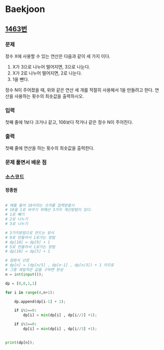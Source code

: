 # Baekjoon

## [1463번](https://www.acmicpc.net/problem/1463) 

### 문제

정수 X에 사용할 수 있는 연산은 다음과 같이 세 가지 이다.

1. X가 3으로 나누어 떨어지면, 3으로 나눈다.
2. X가 2로 나누어 떨어지면, 2로 나눈다.
3. 1을 뺀다.

정수 N이 주어졌을 때, 위와 같은 연산 세 개를 적절히 사용해서 1을 만들려고 한다. 연산을 사용하는 횟수의 최솟값을 출력하시오.

### 입력

첫째 줄에 1보다 크거나 같고, 106보다 작거나 같은 정수 N이 주어진다.

### 출력

첫째 줄에 연산을 하는 횟수의 최솟값을 출력한다.

### 문제 풀면서 배운 점



### 소스코드

#### 정종원
```python

# 예를 들어 10이라는 숫자를 입력받을시
# 10을 1로 바꾸기 위해선 3가지 계산방법이 있다.
# 1로 빼기
# 2로 나누기
# 3로 나누기

# 3가지방법으로 만드는 방식
# 9로 만들어서 1로가는 방법 
# dp[10] = dp[9] + 1
# 5로 만들어서 1로가는 방법
# dp[10] = dp[5] + 1

# 점화식 산정
# dp[n] = (dp[n/5] , dp[n-1] , dp[n/3]) + 1 이므로
# 그중 제일작은 값을 구하면 완성
n = int(input());

dp = [0,0,1,1]

for i in range(4,n+1):

    dp.append(dp[i-1] + 1);

    if i%2==0:
        dp[i] = min(dp[i] , dp[i//2] +1);

    if i%3==0:
        dp[i] = min(dp[i] , dp[i//3] +1);
    

print(dp[n]);
```